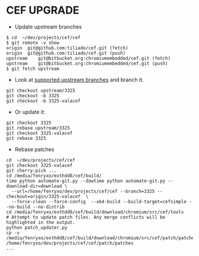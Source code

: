 CEF UPGRADE
===========

* Update upstream branches

```
$ cd  ~/dev/projects/cef/cef
$ git remote -v show 
origin	git@github.com:tiliado/cef.git (fetch)
origin	git@github.com:tiliado/cef.git (push)
upstream	git@bitbucket.org:chromiumembedded/cef.git (fetch)
upstream	git@bitbucket.org:chromiumembedded/cef.git (push)
$ git fetch upstream
```

* Look at [supported upstream branches](https://bitbucket.org/chromiumembedded/cef/wiki/BranchesAndBuilding)
  and branch it.

```
git checkout upstream/3325
git checkout -b 3325
git checkout -b 3325-valacef
```

* Or update it:

```
git checkout 3325
git rebase upstream/3325
git checkout 3325-valacef
git rebase 3325
```

* Rebase patches

```
cd  ~/dev/projects/cef/cef
git checkout 3325-valacef
git cherry-pick ...
cd /media/fenryxo/exthdd8/cef/build/
time python automate-git.py --dowtime python automate-git.py --download-dir=download \
  --url=/home/fenryxo/dev/projects/cef/cef --branch=3325 --checkout=origin/3325-valacef  \
  --force-clean --force-config  --x64-build --build-target=cefsimple --no-build --no-distrib
cd /media/fenryxo/exthdd8/cef/build/download/chromium/src/cef/tools
# Attempt to update patch files. Any merge conflicts will be highlighted in the output.
python patch_updater.py
cp -v /media/fenryxo/exthdd8/cef/build/download/chromium/src/cef/patch/patches/* /home/fenryxo/dev/projects/cef/cef/patch/patches
...
```
